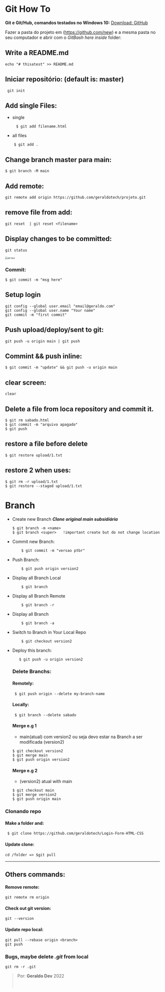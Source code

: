 # Git How To
**Git e Git/Hub, comandos testados no Windows 10:** [Download: GitHub](https://git-scm.com/downloads)

Fazer a pasta do projeto em (https://github.com/new) e a mesma pasta no seu computador e abrir com o *GitBash here inside* folder:
    

## Write a README.md
```
echo "# thisatest" >> README.md
```

## Iniciar repositório: (default is: master)
     git init

## Add single Files:
- single 
```
     $ git add filename.html
```
- all files
```
    $ git add .
```

## Change branch master para main:
    $ git branch -M main 

## Add remote:
    git remote add origin https://github.com/geraldotech/projeto.git

## remove file from add:
    git reset  | git reset <filename>

## Display changes to be committed:

    git status

  <img src="https://raw.githubusercontent.com/geraldotech/Git-How-TO/main/img/changes-to-be-committed.jpg" alt="alt-text" style="zoom:50%;" />
    
### Commit:

    $ git commit -m "msg here"

## Setup login 

    git config --global user.email "email@geraldo.com"
    git config --global user.name "Your name"
    git commit -m "first commit"


## Push **upload/deploy/sent to git**:
    git push -u origin main | git push

## Commint && push inline:
    $ git commit -m "update" && git push -u origin main

## clear screen:
    clear

## Delete a file from loca repository and commit it.
    $ git rm sabado.html
    $ git commit -m "arquivo apagado"
    $ git push


## restore a file before delete
    $ git restore upload/1.txt

 ## restore 2 when uses: 
    $ git rm -r upload/1.txt
    $ git restore --staged upload/1.txt


# Branch

  - Create new Branch ***Clone original main subsidiária***  
    ```$ git checkout -b <name>
    $ git branch -m <name>
    $ git branch <super>   !important create but do not change location
    ```

 - Commit new Branch:  
    ```
        $ git commit -m "versao ptbr" 
    ```
 - Push Branch: 
    ```
        $ git push origin version2  
    ```
 - Display all Branch Local
    ```
        $ git branch
    ```
 - Display all Branch Remote
    ```
        $ git branch -r
    ```
 - Display all Branch
    ```
        $ git branch -a
    ```
 - Switch to Branch in Your Local Repo
    ```
        $ git checkout version2
    ```
 - Deploy this branch:
    ```
       $ git push -u origin version2
    ```
    ### Delete Branchs:

    #### Remotely:  
        $ git push origin --delete my-branch-name

    #### Locally: 
        $ git branch --delete sabado

    #### Merge e.g 1
    - main(atual) com version2 ou seja devo estar na Branch a ser modificada (version2)  
    ```
    $ git checkout version2  
    $ git merge main  
    $ git push origin version2  
    ```
    #### Merge e.g 2
    - (version2) atual with main  
    ```
    $ git checkout main
    $ git merge version2
    $ git push origin main
    ```

### Clonando repo

#### Make a folder and:
     $ git clone https://github.com/geraldotech/Login-Form-HTML-CSS

#### Update clone:
    cd /folder => $git pull

---
## Others commands:


#### Remove remote:
	git remote rm origin
#### Check out git version:
	git --version

#### Update repo local:
	git pull --rebase origin <branch>
	git push

### Bugs, maybe delete  *.git* from local    
    git rm -r .git

>
> Por: **Geraldo Dev** 2022
> 
>
>​    







